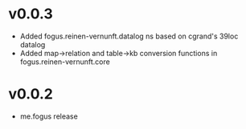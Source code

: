 # v0.0.3
 - Added fogus.reinen-vernunft.datalog ns based on cgrand's 39loc datalog
 - Added map->relation and table->kb conversion functions in fogus.reinen-vernunft.core

# v0.0.2
 - me.fogus release


